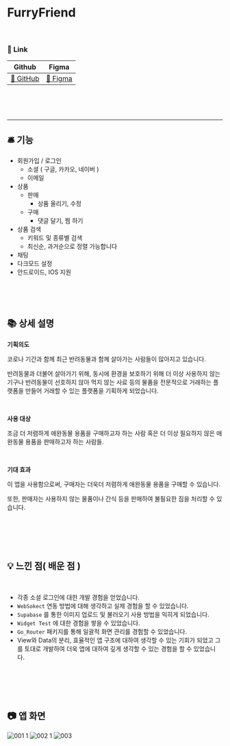 # FurryFriend

<br/>

### 🔗 Link

| Github | Figma |
| --- | --- |
| [📍 GitHub](https://github.com/Team-Furry-Friend/Furry-Friend-App) | [🎨 Figma](https://www.figma.com/file/vvCLge3WpfmDjYHauk5jv4/Furry-Friend?type=design&node-id=0%3A1&mode=design&t=paT3ypPsShTG5bYa-1) |

<br/>
<br/>
<br/>

---

## 🛎️ 기능

- 회원가입 / 로그인
    - 소셜 ( 구글, 카카오, 네이버 )
    - 이메일
- 상품
    - 판매
        - 상품 올리기, 수정
    - 구매
        - 댓글 달기, 찜 하기
- 상품 검색
    - 키워드 및 종류별 검색
    - 최신순, 과거순으로 정렬 가능합니다
- 채팅
- 다크모드 설정
- 안드로이드, IOS 지원

<br/>
<br/>
<br/>

## 📚 상세 설명

**기획의도**

코로나 기간과 함께 최근 반려동물과 함께 살아가는 사람들이 많아지고 있습니다.

반려동물과 더불어 살아가기 위해, 동시에 환경을 보호하기 위해 더 이상 사용하지 않는 기구나 반려동물이 선호하지 않아 먹지 않는 사료 등의 물품을 전문적으로 거래하는 플랫폼을 만들어 거래할 수 있는 플랫폼을 기획하게 되었습니다.

<br/>

**사용 대상**

조금 더 저렴하게 애완동물 용품을 구매하고자 하는 사람 혹은 더 이상 필요하지 않은 애완동물 용품을 판매하고자 하는 사람들.

<br/>

**기대 효과**

이 앱을 사용함으로써, 구매자는 더욱더 저렴하게 애완동물 용품을 구매할 수 있습니다.

또한, 판매자는 사용하지 않는 물품이나 간식 등을 판매하여 불필요한 짐을 처리할 수 있습니다.

<br/>

<br/>
<br/>
<br/>

## 💡 느낀 점( 배운 점 )

<br/>

- 각종 소셜 로그인에 대한 개발 경험을 얻었습니다.
- `WebSokect` 연동 방법에 대해 생각하고 실제 경험을 할 수 있었습니다.
- `Supabase` 를 통한 이미지 업로드 및 불러오기 사용 방법을 익히게 되었습니다.
- `Widget Test` 에 대한 경험을 쌓을 수 있었습니다.
- `Go_Router` 패키지를 통해 일괄적 화면 관리를 경험할 수 있었습니다.
- View와 Data의 분리, 효율적인 앱 구조에 대하여 생각할 수 있는 기회가 되었고 그를 토대로 개발하여 더욱 앱에 대하여 깊게 생각할 수 있는 경험을 할 수 있었습니다.


<br/>

<br/>
<br/>
<br/>

## 📷  앱 화면

![001 1](https://github.com/Team-Furry-Friend/Furry-Friend-App/assets/48482259/349d7b56-789b-4f8e-aebf-fbe2cd582df4)
![002 1](https://github.com/Team-Furry-Friend/Furry-Friend-App/assets/48482259/83cf50e6-c87b-42d1-8651-522ad68b25e7)
![003](https://github.com/Team-Furry-Friend/Furry-Friend-App/assets/48482259/da8318f1-2a05-490a-8912-1283134a1566)


<br/>
